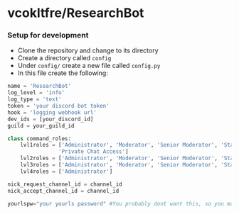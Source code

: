 # vcokltfre/ResearchBot

### Setup for development

- Clone the repository and change to its directory
- Create a directory called `config`
- Under `config/` create a new file called `config.py`
- In this file create the following:
```py
name = 'ResearchBot'
log_level = 'info'
log_type = 'text'
token = 'your discord bot token'
hook = 'logging webhook url'
dev_ids = [your_discord_id]
guild = your_guild_id

class command_roles:
    lvl1roles = ['Administrator', 'Moderator', 'Senior Moderator', 'Staff', 'Private Project Access',
                'Private Chat Access']
    lvl2roles = ['Administrator', 'Moderator', 'Senior Moderator', 'Staff', 'Private Project Access']
    lvl3roles = ['Administrator', 'Moderator', 'Senior Moderator', 'Staff']
    lvl4roles = ['Administrator']

nick_request_channel_id = channel_id
nick_accept_channel_id = channel_id

yourlspw="your yourls password" #You probably dont want this, so you may want to comment out the line that says "bot.cogs.utility.links" in main.py
```